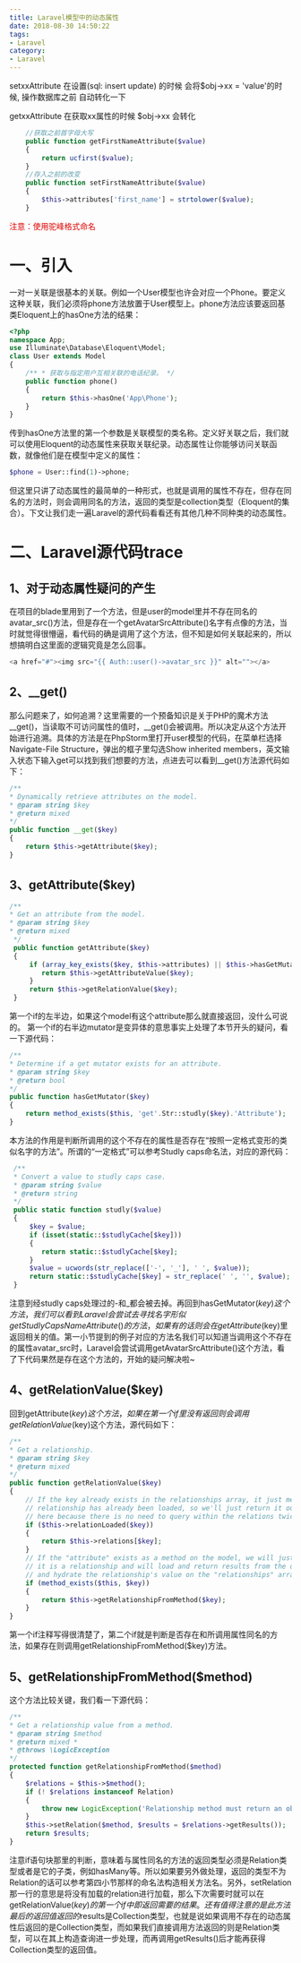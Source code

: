 ```yaml
---
title: Laravel模型中的动态属性
date: 2018-08-30 14:50:22
tags:
- Laravel
category: 
- Laravel
---
```


setxxAttribute 在设置(sql: insert update) 的时候 会将$obj->xx = 'value'的时候, 操作数据库之前 自动转化一下

getxxAttribute 在获取xx属性的时候  $obj->xx 会转化

```php
    //获取之前首字母大写
    public function getFirstNameAttribute($value)
    {
        return ucfirst($value);
    }
    //存入之前的改变
    public function setFirstNameAttribute($value)
    {
        $this->attributes['first_name'] = strtolower($value);
    }
```
<font color="#dd0000">注意：使用驼峰格式命名</font>
<!-- more -->

# 一、引入
一对一关联是很基本的关联。例如一个User模型也许会对应一个Phone。要定义这种关联，我们必须将phone方法放置于User模型上。phone方法应该要返回基类Eloquent上的hasOne方法的结果：
```php
<?php
namespace App; 
use Illuminate\Database\Eloquent\Model; 
class User extends Model 
{ 
	/** * 获取与指定用户互相关联的电话纪录。 */ 
	public function phone() 
	{ 
		return $this->hasOne('App\Phone'); 
	} 
}
```
传到hasOne方法里的第一个参数是关联模型的类名称。定义好关联之后，我们就可以使用Eloquent的动态属性来获取关联纪录。动态属性让你能够访问关联函数，就像他们是在模型中定义的属性：
```php
$phone = User::find(1)->phone;
```
但这里只讲了动态属性的最简单的一种形式，也就是调用的属性不存在，但存在同名的方法时，则会调用同名的方法，返回的类型是collection类型（Eloquent的集合）。下文让我们走一遍Laravel的源代码看看还有其他几种不同种类的动态属性。
# 二、Laravel源代码trace
## 1、对于动态属性疑问的产生
在项目的blade里用到了一个方法，但是user的model里并不存在同名的avatar_src()方法，但是存在一个getAvatarSrcAttribute()名字有点像的方法，当时就觉得很懵逼，看代码的确是调用了这个方法，但不知是如何关联起来的，所以想搞明白这里面的逻辑究竟是怎么回事。
```php
<a href="#"><img src="{{ Auth::user()->avatar_src }}" alt=""></a>
```
## 2、__get()
那么问题来了，如何追溯？这里需要的一个预备知识是关于PHP的魔术方法__get()，当读取不可访问属性的值时，__get()会被调用。所以决定从这个方法开始进行追溯。具体的方法是在PhpStorm里打开user模型的代码，在菜单栏选择Navigate-File Structure，弹出的框子里勾选Show inherited members，英文输入状态下输入get可以找到我们想要的方法，点进去可以看到__get()方法源代码如下：
```php
/** 
* Dynamically retrieve attributes on the model. 
* @param string $key 
* @return mixed 
*/ 
public function __get($key) 
{ 
	return $this->getAttribute($key); 
}
```
## 3、getAttribute($key)
```php
/** 
* Get an attribute from the model. 
* @param string $key 
* @return mixed
 */ 
 public function getAttribute($key) 
 { 
	 if (array_key_exists($key, $this->attributes) || $this->hasGetMutator($key)) { 
		return $this->getAttributeValue($key); 
	 } 
	 return $this->getRelationValue($key); 
 }
```
第一个if的左半边，如果这个model有这个attribute那么就直接返回，没什么可说的。
第一个if的右半边mutator是变异体的意思事实上处理了本节开头的疑问，看一下源代码：
```php
/** 
* Determine if a get mutator exists for an attribute. 
* @param string $key 
* @return bool 
*/ 
public function hasGetMutator($key) 
{ 
	return method_exists($this, 'get'.Str::studly($key).'Attribute'); 
}
```
本方法的作用是判断所调用的这个不存在的属性是否存在“按照一定格式变形的类似名字的方法”。所谓的“一定格式”可以参考Studly caps命名法，对应的源代码：
```php
 /** 
 * Convert a value to studly caps case.
 * @param string $value 
 * @return string 
 */ 
 public static function studly($value) 
 { 
	 $key = $value; 
	 if (isset(static::$studlyCache[$key])) 
	 { 
		return static::$studlyCache[$key]; 
	 } 
	 $value = ucwords(str_replace(['-', '_'], ' ', $value)); 
	 return static::$studlyCache[$key] = str_replace(' ', '', $value); 
 }
```
注意到经studly caps处理过的-和_都会被去掉。再回到hasGetMutator($key)这个方法，我们可以看到Laravel会尝试去寻找名字形似getStudlyCapsNameAttribute()的方法，如果有的话则会在getAttribute($key)里返回相关的值。第一小节提到的例子对应的方法名我们可以知道当调用这个不存在的属性avatar_src时，Laravel会尝试调用getAvatarSrcAttribute()这个方法，看了下代码果然是存在这个方法的，开始的疑问解决啦~
## 4、getRelationValue($key)

回到getAttribute($key)这个方法，如果在第一个if里没有返回则会调用getRelationValue($key)这个方法，源代码如下：
```php
/** 
* Get a relationship. 
* @param string $key 
* @return mixed 
*/ 
public function getRelationValue($key) 
{ 
	// If the key already exists in the relationships array, it just means the 
	// relationship has already been loaded, so we'll just return it out of 
	// here because there is no need to query within the relations twice. 
	if ($this->relationLoaded($key)) 
	{ 
		return $this->relations[$key]; 
	} 
	// If the "attribute" exists as a method on the model, we will just assume 
	// it is a relationship and will load and return results from the query 
	// and hydrate the relationship's value on the "relationships" array. 
	if (method_exists($this, $key)) 
	{ 
		return $this->getRelationshipFromMethod($key); 
	} 
}
```
第一个if注释写得很清楚了，第二个if就是判断是否存在和所调用属性同名的方法，如果存在则调用getRelationshipFromMethod($key)方法。
## 5、getRelationshipFromMethod($method)

这个方法比较关键，我们看一下源代码：
```php
/** 
* Get a relationship value from a method. 
* @param string $method 
* @return mixed * 
* @throws \LogicException 
*/ 
protected function getRelationshipFromMethod($method) 
{ 
	$relations = $this->$method(); 
	if (! $relations instanceof Relation) 
	{ 
		throw new LogicException('Relationship method must return an object of type ' .'Illuminate\Database\Eloquent\Relations\Relation'); 
	} 
	$this->setRelation($method, $results = $relations->getResults()); 
	return $results; 
}
```
注意if语句块那里的判断，意味着与属性同名的方法的返回类型必须是Relation类型或者是它的子类，例如hasMany等。所以如果要另外做处理，返回的类型不为Relation的话可以参考第四小节那样的命名法构造相关方法名。另外，setRelation那一行的意思是将没有加载的relation进行加载，那么下次需要时就可以在getRelationValue($key)的第一个if中即返回需要的结果。还有值得注意的是此方法最后的返回值返回的$results是Collection类型，也就是说如果调用不存在的动态属性后返回的是Collection类型，而如果我们直接调用方法返回的则是Relation类型，可以在其上构造查询进一步处理，而再调用getResults()后才能再获得Collection类型的返回值。


